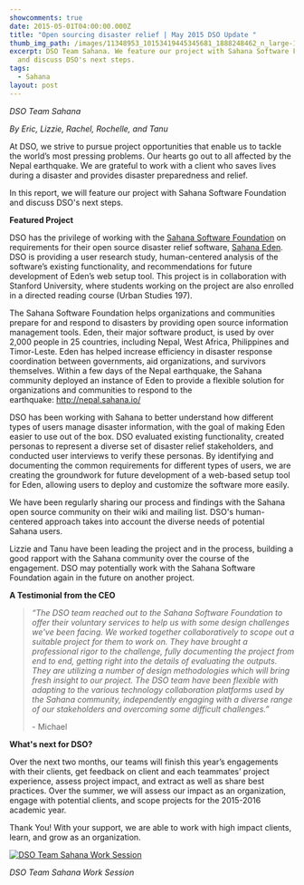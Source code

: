 ```yaml
---
showcomments: true
date: 2015-05-01T04:00:00.000Z
title: "Open sourcing disaster relief | May 2015 DSO Update "
thumb_img_path: /images/11348953_10153419445345681_1888248462_n_large-1-.jpg
excerpt: DSO Team Sahana. We feature our project with Sahana Software Foundation
  and discuss DSO's next steps.
tags:
  - Sahana
layout: post
---
```

*DSO Team Sahana*

*By Eric, Lizzie, Rachel, Rochelle, and Tanu*

At DSO, we strive to pursue project opportunities that enable us to tackle the world’s most pressing problems. Our hearts go out to all affected by the Nepal earthquake. We are grateful to work with a client who saves lives during a disaster and provides disaster preparedness and relief.

In this report, we will feature our project with Sahana Software Foundation and discuss DSO's next steps.

**Featured Project**

DSO has the privilege of working with the [Sahana Software Foundation](http://sahanafoundation.org/) on requirements for their open source disaster relief software, [Sahana Eden](http://nepal.sahana.io/). DSO is providing a user research study, human-centered analysis of the software’s existing functionality, and recommendations for future development of Eden’s web setup tool. This project is in collaboration with Stanford University, where students working on the project are also enrolled in a directed reading course (Urban Studies 197).

The Sahana Software Foundation helps organizations and communities prepare for and respond to disasters by providing open source information management tools. Eden, their major software product, is used by over 2,000 people in 25 countries, including Nepal, West Africa, Philippines and Timor-Leste. Eden has helped increase efficiency in disaster response coordination between governments, aid organizations, and survivors themselves. Within a few days of the Nepal earthquake, the Sahana community deployed an instance of Eden to provide a flexible solution for organizations and communities to respond to the earthquake: <http://nepal.sahana.io/>

DSO has been working with Sahana to better understand how different types of users manage disaster information, with the goal of making Eden easier to use out of the box. DSO evaluated existing functionality, created personas to represent a diverse set of disaster relief stakeholders, and conducted user interviews to verify these personas. By identifying and documenting the common requirements for different types of users, we are creating the groundwork for future development of a web-based setup tool for Eden, allowing users to deploy and customize the software more easily.

We have been regularly sharing our process and findings with the Sahana open source community on their wiki and mailing list. DSO's human-centered approach takes into account the diverse needs of potential Sahana users.

Lizzie and Tanu have been leading the project and in the process, building a good rapport with the Sahana community over the course of the engagement. DSO may potentially work with the Sahana Software Foundation again in the future on another project.

**A Testimonial from the CEO**

> *“The DSO team reached out to the Sahana Software Foundation to offer their voluntary services to help us with some design challenges we've been facing. We worked together collaboratively to scope out a suitable project for them to work on. They have brought a professional rigor to the challenge, fully documenting the project from end to end, getting right into the details of evaluating the outputs. They are utilizing a number of design methodologies which will bring fresh insight to our project. The DSO team have been flexible with adapting to the various technology collaboration platforms used by the Sahana community, independently engaging with a diverse range of our stakeholders and overcoming some difficult challenges.”* 
>
> \- Michael 

**What's next for DSO?**

Over the next two months, our teams will finish this year’s engagements with their clients, get feedback on client and each teammates’ project experience, assess project impact, and extract as well as share best practices. Over the summer, we will assess our impact as an organization, engage with potential clients, and scope projects for the 2015-2016 academic year.

Thank You! With your support, we are able to work with high impact clients, learn, and grow as an organization. 

[![DSO Team Sahana Work Session](https://www.globalgiving.org/pfil/17280/11282155_10153419473730681_356083043_n_Large.jpg)](https://www.globalgiving.org/pfil/17280/11282155_10153419473730681_356083043_n_Large.jpg)

*DSO Team Sahana Work Session*